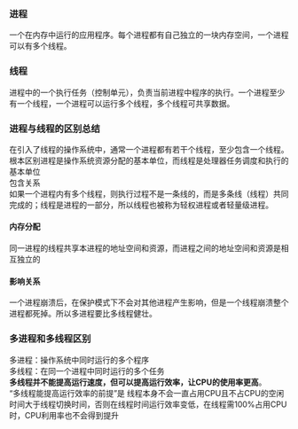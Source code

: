 
### 进程

一个在内存中运行的应用程序。每个进程都有自己独立的一块内存空间，一个进程可以有多个线程。

### 线程
进程中的一个执行任务（控制单元），负责当前进程中程序的执行。一个进程至少有一个线程，一个进程可以运行多个线程，多个线程可共享数据。

### 进程与线程的区别总结

在引入了线程的操作系统中，通常一个进程都有若干个线程，至少包含一个线程。<br />根本区别进程是操作系统资源分配的基本单位，而线程是处理器任务调度和执行的基本单位<br />包含关系<br />如果一个进程内有多个线程，则执行过程不是一条线的，而是多条线（线程）共同完成的；线程是进程的一部分，所以线程也被称为轻权进程或者轻量级进程。

#### 内存分配
同一进程的线程共享本进程的地址空间和资源，而进程之间的地址空间和资源是相互独立的

#### 影响关系
一个进程崩溃后，在保护模式下不会对其他进程产生影响，但是一个线程崩溃整个进程都死掉。所以多进程要比多线程健壮。

### 多进程和多线程区别
多进程：操作系统中同时运行的多个程序<br />多线程：在同一个进程中同时运行的多个任务<br />**多线程并不能提高运行速度，但可以提高运行效率，让CPU的使用率更高**。<br />“多线程能提高运行效率的前提”是 线程本身不会一直占用CPU且不占CPU的空闲时间大于线程切换时间，否则在线程时间运行效率变低，在线程需100%占用CPU时，CPU利用率也不会得到提升
